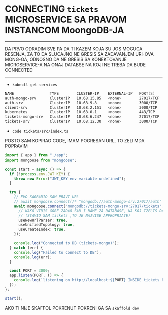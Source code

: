 # CONNECTING `tickets` MICROSERVICE SA PRAVOM INSTANCOM MoongoDB-JA

***

DA PRVO ODRADIM SVE PA DA TI KAZEM KOJA SU JOS MOGUCA RESENJA, ZA TO DA SLUCAJNO NE GRESIS SA ZADAVANJEM URI-OVA MONG-OA, ODNOSNO DA NE GRESIS SA KONEKTOVANJE MICROSERVICE-A NA ONAJ DATABSE NA KOJI NE TREBA DA BUDE CONNECTED

***

- `kubectl get services`

```zsh
NAME                TYPE        CLUSTER-IP    EXTERNAL-IP   PORT(S)     AGE
auth-mongo-srv      ClusterIP   10.68.15.85   <none>        27017/TCP   5d2h
auth-srv            ClusterIP   10.68.9.8     <none>        3000/TCP    5d2h
client-srv          ClusterIP   10.68.2.151   <none>        3000/TCP    5d2h
kubernetes          ClusterIP   10.68.0.1     <none>        443/TCP     22d
tickets-mongo-srv   ClusterIP   10.68.6.247   <none>        27017/TCP   26m
tickets-srv         ClusterIP   10.68.12.30   <none>        3000/TCP    26m
```

- `code tickets/src/index.ts`

POSTO SAM KOPIRAO CODE, IMAM POGRESAN URL, TO ZELI MDA POPRAVIM

```ts
import { app } from "./app";
import mongoose from "mongoose";

const start = async () => {
  if (!process.env.JWT_KEY) {
    throw new Error("JWT_KEY env variable undefined");
  }

  try {
    // EVO SAGRADIO SAM PRAVI URL
    // await mongoose.connect(/* "mongodb://auth-mongo-srv:27017/auth" */, {
    await mongoose.connect("mongodb://tickets-mongo-srv:27017/tickets", {
      // KAKO VIDIS GORE ZADAO SAM I NAME ZA DATABASE, NA KOJ IZELIS DA SE KONEKTUJES
      // (STAVIO SAM tickets ,TO JE NAJVISE APPROPRIATE)
      useNewUrlParser: true,
      useUnifiedTopology: true,
      useCreateIndex: true,
    });

    console.log("Connected to DB (tickets-mongo)");
  } catch (err) {
    console.log("Failed to connect to DB");
    console.log(err);
  }

  const PORT = 3000;
  app.listen(PORT, () => {
    console.log(`listening on http://localhost:${PORT} INSIDE tickets POD`);
  });
};

start();

```

AKO TI NIJE SKAFFOL POKRENUT POKRENI GA SA `skaffold dev`
